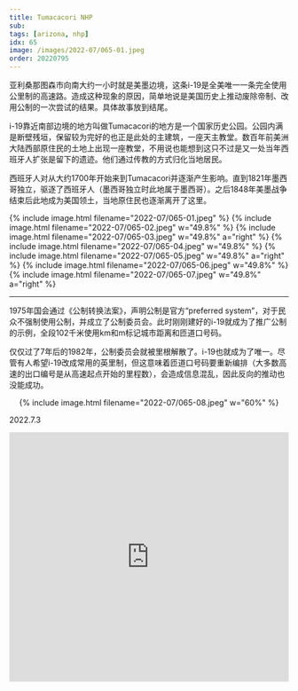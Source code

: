 ```yaml
---
title: Tumacacori NHP
sub: 
tags: [arizona, nhp]
idx: 65
image: /images/2022-07/065-01.jpeg
order: 20220795
---
```


亚利桑那图森市向南大约一小时就是美墨边境，这条i-19是全美唯一一条完全使用公里制的高速路。造成这种现象的原因，简单地说是美国历史上推动废除帝制、改用公制的一次尝试的结果。具体故事放到结尾。

i-19靠近南部边境的地方叫做Tumacacori的地方是一个国家历史公园。公园内满是断壁残垣，保留较为完好的也正是此处的主建筑，一座天主教堂。数百年前美洲大陆西部原住民的土地上出现一座教堂，不用说也能想到这只不过是又一处当年西班牙人扩张是留下的遗迹。他们通过传教的方式归化当地居民。

西班牙人对从大约1700年开始来到Tumacacori并逐渐产生影响。直到1821年墨西哥独立，驱逐了西班牙人（墨西哥独立时此地属于墨西哥）。之后1848年美墨战争结束后此地成为美国领土，当地原住民也逐渐离开了这里。

{% include image.html filename="2022-07/065-01.jpeg" %}
{% include image.html filename="2022-07/065-02.jpeg" w="49.8%" %}
{% include image.html filename="2022-07/065-03.jpeg" w="49.8%" a="right" %}
{% include image.html filename="2022-07/065-04.jpeg" w="49.8%" %}
{% include image.html filename="2022-07/065-05.jpeg" w="49.8%" a="right" %}
{% include image.html filename="2022-07/065-06.jpeg" w="49.8%" %}
{% include image.html filename="2022-07/065-07.jpeg" w="49.8%" a="right" %}

---

1975年国会通过《公制转换法案》，声明公制是官方“preferred system”，对于民众不强制使用公制，并成立了公制委员会。此时刚刚建好的i-19就成为了推广公制的示例，全段102千米使用km和m标记城市距离和匝道口号码。

仅仅过了7年后的1982年，公制委员会就被里根解散了。i-19也就成为了唯一。尽管有人希望i-19改成常用的英里制，但这意味着匝道口号码要重新编排（大多数高速的出口编号是从高速起点开始的里程数），会造成信息混乱，因此反向的推动也没能成功。

<p style="text-align: center">
{% include image.html filename="2022-07/065-08.jpeg" w="60%" %}
</p>

2022.7.3

<iframe src="https://www.google.com/maps/embed?pb=!1m14!1m8!1m3!1d1740405.385005182!2d-111.0504428!3d31.5727602!3m2!1i1024!2i768!4f13.1!3m3!1m2!1s0x86d6a0d75a4fc273%3A0x35bbc54325dc5d4d!2sTumacacori%20National%20Historical%20Park!5e0!3m2!1sen!2sus!4v1662832682017!5m2!1sen!2sus" width="100%" height="450" style="border:0;" allowfullscreen="" loading="lazy" referrerpolicy="no-referrer-when-downgrade"></iframe>
